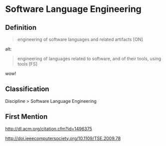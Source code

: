 # Software Language Engineering
## Definition
> engineering of software languages and related artifacts [ON]

alt:

> engineering of languages related to software, and of their tools, using tools [FS]

wow!
## Classification
Discipline \> Software Language Engineering
## First Mention
http://dl.acm.org/citation.cfm?id=1496375

http://doi.ieeecomputersociety.org/10.1109/TSE.2009.78
